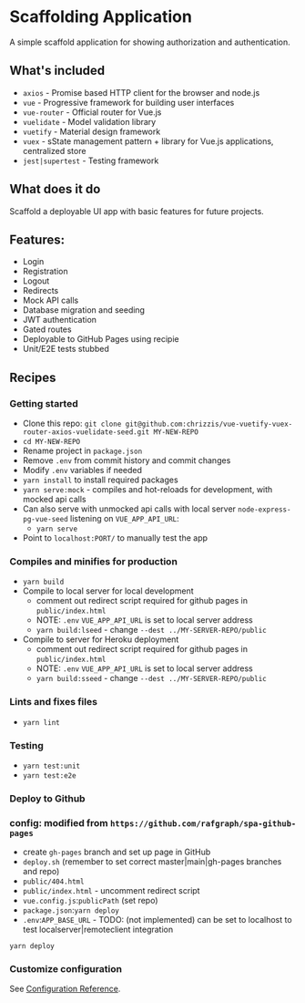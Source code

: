 # Scaffolding Application

A simple scaffold application for showing authorization and authentication.

## What's included
- `axios` - Promise based HTTP client for the browser and node.js
- `vue` - Progressive framework for building user interfaces
- `vue-router` - Official router for Vue.js
- `vuelidate` - Model validation library
- `vuetify` - Material design framework
- `vuex` - sState management pattern + library for Vue.js applications, centralized store
- `jest|supertest` - Testing framework
## What does it do
Scaffold a deployable UI app with basic features for future projects.

## Features:
- Login
- Registration
- Logout
- Redirects
- Mock API calls
- Database migration and seeding
- JWT authentication
- Gated routes
- Deployable to GitHub Pages using recipie
- Unit/E2E tests stubbed

## Recipes

### Getting started
- Clone this repo: `git clone git@github.com:chrizzis/vue-vuetify-vuex-router-axios-vuelidate-seed.git MY-NEW-REPO`
- `cd MY-NEW-REPO`
- Rename project in `package.json`
- Remove `.env` from commit history and commit changes
- Modify `.env` variables if needed
- `yarn install` to install required packages
- `yarn serve:mock` - compiles and hot-reloads for development, with mocked api calls
- Can also serve with unmocked api calls with local server `node-express-pg-vue-seed` listening on `VUE_APP_API_URL`:
  - `yarn serve`
- Point to `localhost:PORT/` to manually test the app

### Compiles and minifies for production
- `yarn build`
- Compile to local server for local development
  - comment out redirect script required for github pages in `public/index.html`
  - NOTE: `.env` `VUE_APP_API_URL` is set to local server address
  - `yarn build:lseed` - change `--dest ../MY-SERVER-REPO/public`
- Compile to server for Heroku deployment
  - comment out redirect script required for github pages in `public/index.html`
  - NOTE: `.env` `VUE_APP_API_URL` is set to local server address
  - `yarn build:sseed` - change `--dest ../MY-SERVER-REPO/public`

### Lints and fixes files
- `yarn lint`

### Testing
- `yarn test:unit`
- `yarn test:e2e`

### Deploy to Github
### config: modified from `https://github.com/rafgraph/spa-github-pages`
- create `gh-pages` branch and set up page in GitHub
- `deploy.sh` (remember to set correct master|main|gh-pages branches and repo)
- `public/404.html`
- `public/index.html` - uncomment redirect script
- `vue.config.js`:`publicPath` (set repo)
- `package.json`:`yarn deploy`
- `.env`:`APP_BASE_URL` - TODO: (not implemented) can be set to localhost to test localserver|remoteclient integration
```
yarn deploy
```

### Customize configuration
See [Configuration Reference](https://cli.vuejs.org/config/).
